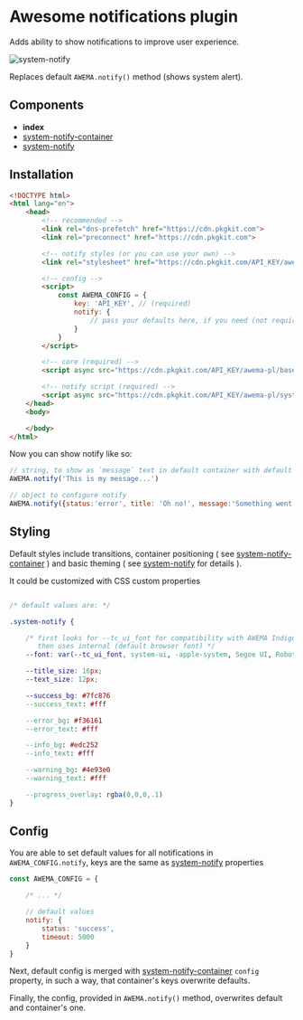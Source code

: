 # Awesome notifications plugin

Adds ability to show notifications to improve user experience.

![system-notify](https://storage.googleapis.com/static.awema.pl/docs/system-notify.gif)

Replaces default `AWEMA.notify()` method (shows system alert).


## Components

- **index**
- [system-notify-container](./system-notify-container.md)
- [system-notify](./system-notify.md)


## Installation

```html
<!DOCTYPE html>
<html lang="en">
    <head>
        <!-- recommended -->
        <link rel="dns-prefetch" href="https://cdn.pkgkit.com">
        <link rel="preconnect" href="https://cdn.pkgkit.com">

        <!-- notify styles (or you can use your own) -->
        <link rel="stylesheet" href="https://cdn.pkgkit.com/API_KEY/awema-pl/system-notify/v1.x.x/css/main.css">

        <!-- config -->
        <script>
            const AWEMA_CONFIG = {
                key: 'API_KEY', // (required)
                notify: {
                    // pass your defaults here, if you need (not required)
                }
            }
        </script>

        <!-- core (required) -->
        <script async src="https://cdn.pkgkit.com/API_KEY/awema-pl/base-js/v1.x.x/js/main.js"></script>

        <!-- notify script (required) -->
        <script async src="https://cdn.pkgkit.com/API_KEY/awema-pl/system-notify/v1.x.x/js/main.js"></script>
    </head>
    <body>

    </body>
</html>
```

Now you can show notify like so:

```javascript
// string, to show as `message` text in default container with default config
AWEMA.notify('This is my message...')

// object to configure notify
AWEMA.notify({status:'error', title: 'Oh no!', message:'Something went wrong...'})
```

## Styling

Default styles include transitions, container positioning ( see [system-notify-container](./system-notify-container.md) ) and basic theming ( see [system-notify](./system-notify.md) for details ).

It could be customized with CSS custom properties

```css

/* default values are: */

.system-notify {

    /* first looks for --tc_ui_font for compatibility with AWEMA Indigo Layout component,
       then uses internal (default browser font) */
    --font: var(--tc_ui_font, system-ui, -apple-system, Segoe UI, Roboto, sans-serif);

    --title_size: 16px;
    --text_size: 12px;

    --success_bg: #7fc876
    --success_text: #fff

    --error_bg: #f36161
    --error_text: #fff

    --info_bg: #edc252
    --info_text: #fff

    --warning_bg: #4e93e0
    --warning_text: #fff

    --progress_overlay: rgba(0,0,0,.1)
}

```


## Config

You are able to set default values for all notifications in `AWEMA_CONFIG.notify`, keys are the same as [system-notify](./system-notify.md) properties

```javascript
const AWEMA_CONFIG = {

    /* ... */

    // default values
    notify: {
        status: 'success',
        timeout: 5000
    }
}
```

Next, default config is merged with [system-notify-container](./system-notify-container.md) `config` property, in such a way, that container's keys overwrite defaults.

Finally, the config, provided in `AWEMA.notify()` method, overwrites default and container's one.
